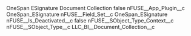 <?xml version="1.0" encoding="UTF-8"?>
<CustomMetadata xmlns="http://soap.sforce.com/2006/04/metadata" xmlns:xsi="http://www.w3.org/2001/XMLSchema-instance" xmlns:xsd="http://www.w3.org/2001/XMLSchema">
    <label>OneSpan ESignature Document Collection</label>
    <protected>false</protected>
    <values>
        <field>nFUSE__App_Plugin__c</field>
        <value xsi:type="xsd:string">OneSpan_ESignature</value>
    </values>
    <values>
        <field>nFUSE__Field_Set__c</field>
        <value xsi:type="xsd:string">OneSpan_ESignature</value>
    </values>
    <values>
        <field>nFUSE__Is_Deactivated__c</field>
        <value xsi:type="xsd:boolean">false</value>
    </values>
    <values>
        <field>nFUSE__SObject_Type_Context__c</field>
        <value xsi:nil="true"/>
    </values>
    <values>
        <field>nFUSE__SObject_Type__c</field>
        <value xsi:type="xsd:string">LLC_BI__Document_Collection__c</value>
    </values>
</CustomMetadata>
